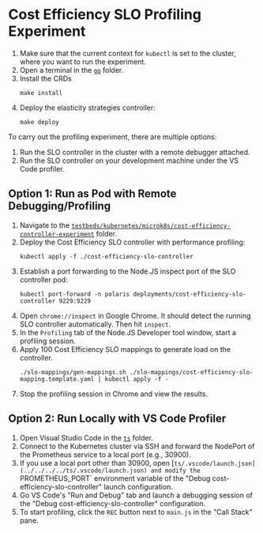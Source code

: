 # Cost Efficiency SLO Profiling Experiment

1. Make sure that the current context for `kubectl` is set to the cluster, where you want to run the experiment.
1. Open a terminal in the [`go`](../../../../go) folder.
1. Install the CRDs
    ```
    make install
    ```
1. Deploy the elasticity strategies controller:
    ```
    make deploy
    ```

To carry out the profiling experiment, there are multiple options:
1. Run the SLO controller in the cluster with a remote debugger attached.
2. Run the SLO controller on your development machine under the VS Code profiler. 


## Option 1: Run as Pod with Remote Debugging/Profiling

1. Navigate to the [`testbeds/kubernetes/microk8s/cost-efficiency-controller-experiment`](./) folder.
1. Deploy the Cost Efficiency SLO controller with performance profiling:
    ```
    kubectl apply -f ./cost-efficiency-slo-controller
    ```
1. Establish a port forwarding to the Node.JS inspect port of the SLO controller pod:
    ```
    kubectl port-forward -n polaris deployments/cost-efficiency-slo-controller 9229:9229
    ```
1. Open `chrome://inspect` in Google Chrome. It should detect the running SLO controller automatically. Then hit `inspect`.
1. In the `Profiling` tab of the Node.JS Developer tool window, start a profiling session.
1. Apply 100 Cost Efficiency SLO mappings to generate load on the controller.
    ```
    ./slo-mappings/gen-mappings.sh ./slo-mappings/cost-efficiency-slo-mapping.template.yaml | kubectl apply -f -
    ```
1. Stop the profiling session in Chrome and view the results.


## Option 2: Run Locally with VS Code Profiler

1. Open Visual Studio Code in the [`ts`](../../../../ts) folder.
1. Connect to the Kubernetes cluster via SSH and forward the NodePort of the Prometheus service to a local port (e.g., 30900).
1. If you use a local port other than 30900, open [`ts/.vscode/launch.json](../../../../ts/.vscode/launch.json) and modify the `PROMETHEUS_PORT` environment variable of the "Debug cost-efficiency-slo-controller" launch configuration.
1. Go VS Code's "Run and Debug" tab and launch a debugging session of the "Debug cost-efficiency-slo-controller" configuration.
1. To start profiling, click the `REC` button next to `main.js` in the "Call Stack" pane.
